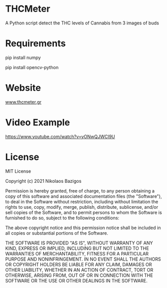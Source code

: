 # THCMeter
A Python script detect the THC levels of Cannabis from 3 images of buds

# Requirements #

pip install numpy

pip install opencv-python

# Website #
<a href='https://thcmeter.gr'>www.thcmeter.gr</a>

# Video Example #
<a href='https://www.youtube.com/watch?v=yONwQJWCl9U'>https://www.youtube.com/watch?v=yONwQJWCl9U</a>
# License #

MIT License

Copyright (c) 2021 Nikolaos Bazigos

Permission is hereby granted, free of charge, to any person obtaining a copy
of this software and associated documentation files (the "Software"), to deal
in the Software without restriction, including without limitation the rights
to use, copy, modify, merge, publish, distribute, sublicense, and/or sell
copies of the Software, and to permit persons to whom the Software is
furnished to do so, subject to the following conditions:

The above copyright notice and this permission notice shall be included in all
copies or substantial portions of the Software.

THE SOFTWARE IS PROVIDED "AS IS", WITHOUT WARRANTY OF ANY KIND, EXPRESS OR
IMPLIED, INCLUDING BUT NOT LIMITED TO THE WARRANTIES OF MERCHANTABILITY,
FITNESS FOR A PARTICULAR PURPOSE AND NONINFRINGEMENT. IN NO EVENT SHALL THE
AUTHORS OR COPYRIGHT HOLDERS BE LIABLE FOR ANY CLAIM, DAMAGES OR OTHER
LIABILITY, WHETHER IN AN ACTION OF CONTRACT, TORT OR OTHERWISE, ARISING FROM,
OUT OF OR IN CONNECTION WITH THE SOFTWARE OR THE USE OR OTHER DEALINGS IN THE
SOFTWARE.
